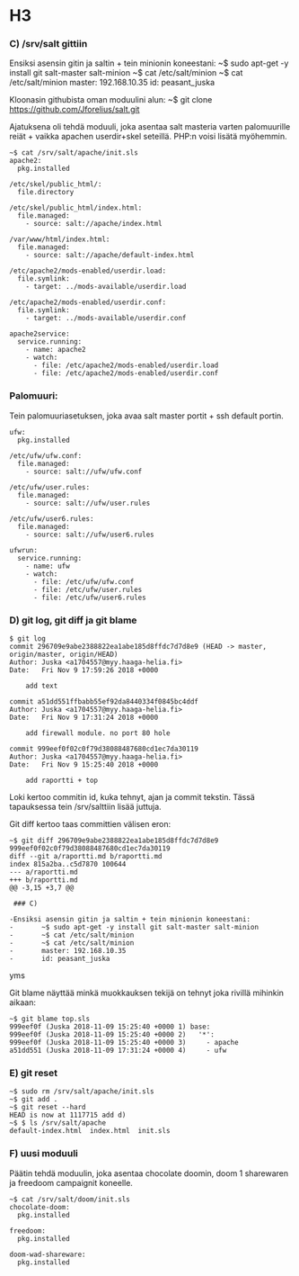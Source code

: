 # H3


### C) /srv/salt gittiin

Ensiksi asensin gitin ja saltin + tein minionin koneestani:
	~$ sudo apt-get -y install git salt-master salt-minion
	~$ cat /etc/salt/minion
	~$ cat /etc/salt/minion
	master: 192.168.10.35 
	id: peasant_juska


Kloonasin githubista oman moduulini alun:
	~$ git clone https://github.com/Jforelius/salt.git

Ajatuksena oli tehdä moduuli, joka asentaa salt masteria varten palomuurille reiät + vaikka apachen userdir+skel seteillä.
PHP:n voisi lisätä myöhemmin.

	~$ cat /srv/salt/apache/init.sls
	apache2:
	  pkg.installed

	/etc/skel/public_html/:
	  file.directory

	/etc/skel/public_html/index.html:
	  file.managed:
	    - source: salt://apache/index.html

	/var/www/html/index.html:
	  file.managed:
	    - source: salt://apache/default-index.html

	/etc/apache2/mods-enabled/userdir.load:
	  file.symlink:
	    - target: ../mods-available/userdir.load

	/etc/apache2/mods-enabled/userdir.conf:
	  file.symlink:
	    - target: ../mods-available/userdir.conf

	apache2service:
	  service.running:
	    - name: apache2
	    - watch:
	      - file: /etc/apache2/mods-enabled/userdir.load
	      - file: /etc/apache2/mods-enabled/userdir.conf


### Palomuuri:

Tein palomuuriasetuksen, joka avaa salt master portit + ssh default portin.

	ufw:
	  pkg.installed

	/etc/ufw/ufw.conf:
	  file.managed:
	    - source: salt://ufw/ufw.conf

	/etc/ufw/user.rules:
	  file.managed:
	    - source: salt://ufw/user.rules

	/etc/ufw/user6.rules:
	  file.managed:
	    - source: salt://ufw/user6.rules

	ufwrun:
	  service.running:
	    - name: ufw
	    - watch:
	      - file: /etc/ufw/ufw.conf
	      - file: /etc/ufw/user.rules
	      - file: /etc/ufw/user6.rules


### D) git log, git diff ja git blame

	$ git log
	commit 296709e9abe2388822ea1abe185d8ffdc7d7d8e9 (HEAD -> master, origin/master, origin/HEAD)
	Author: Juska <a1704557@myy.haaga-helia.fi>
	Date:   Fri Nov 9 17:59:26 2018 +0000
	
	    add text
	
	commit a51dd551ffbabb55ef92da8440334f0845bc4ddf
	Author: Juska <a1704557@myy.haaga-helia.fi>
	Date:   Fri Nov 9 17:31:24 2018 +0000
	
	    add firewall module. no port 80 hole
	
	commit 999eef0f02c0f79d38088487680cd1ec7da30119
	Author: Juska <a1704557@myy.haaga-helia.fi>
	Date:   Fri Nov 9 15:25:40 2018 +0000
	
	    add raportti + top

Loki kertoo commitin id, kuka tehnyt, ajan ja commit tekstin. 
Tässä tapauksessa tein /srv/salttiin lisää juttuja.

Git diff kertoo taas committien välisen eron:

	~$ git diff 296709e9abe2388822ea1abe185d8ffdc7d7d8e9 999eef0f02c0f79d38088487680cd1ec7da30119
	diff --git a/raportti.md b/raportti.md
	index 815a2ba..c5d7870 100644
	--- a/raportti.md
	+++ b/raportti.md
	@@ -3,15 +3,7 @@
	 
	 ### C)
	 
	-Ensiksi asensin gitin ja saltin + tein minionin koneestani:
	-       ~$ sudo apt-get -y install git salt-master salt-minion
	-       ~$ cat /etc/salt/minion
	-       ~$ cat /etc/salt/minion
	-       master: 192.168.10.35 
	-       id: peasant_juska

yms

Git blame näyttää minkä muokkauksen tekijä on tehnyt joka rivillä mihinkin aikaan:

	~$ git blame top.sls
	999eef0f (Juska 2018-11-09 15:25:40 +0000 1) base:
	999eef0f (Juska 2018-11-09 15:25:40 +0000 2)   '*':
	999eef0f (Juska 2018-11-09 15:25:40 +0000 3)     - apache
	a51dd551 (Juska 2018-11-09 17:31:24 +0000 4)     - ufw

### E) git reset

	~$ sudo rm /srv/salt/apache/init.sls
	~$ git add .
	~$ git reset --hard
	HEAD is now at 1117715 add d)
	~$ $ ls /srv/salt/apache
	default-index.html  index.html  init.sls

### F) uusi moduuli

Päätin tehdä moduulin, joka asentaa chocolate doomin, doom 1 sharewaren ja freedoom campaignit koneelle.

	~$ cat /srv/salt/doom/init.sls 
	chocolate-doom:
	  pkg.installed
	
	freedoom:
	  pkg.installed
	
	doom-wad-shareware:
	  pkg.installed

